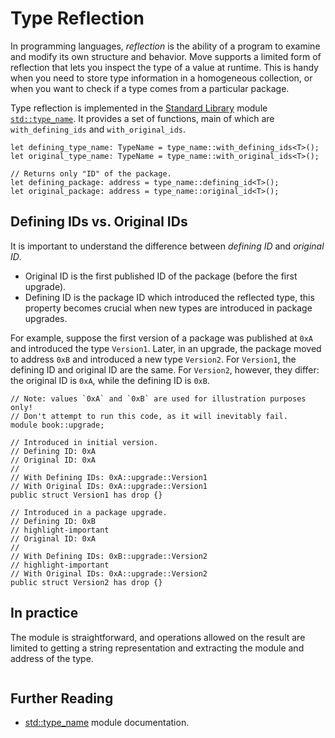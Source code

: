 # Type Reflection

In programming languages, _reflection_ is the ability of a program to examine and modify its own
structure and behavior. Move supports a limited form of reflection that lets you inspect the type of
a value at runtime. This is handy when you need to store type information in a homogeneous
collection, or when you want to check if a type comes from a particular package.

Type reflection is implemented in the [Standard Library](./standard-library) module
[`std::type_name`][type-name-stdlib]. It provides a set of functions, main of which are
`with_defining_ids` and `with_original_ids`.

```move
let defining_type_name: TypeName = type_name::with_defining_ids<T>();
let original_type_name: TypeName = type_name::with_original_ids<T>();

// Returns only "ID" of the package.
let defining_package: address = type_name::defining_id<T>();
let original_package: address = type_name::original_id<T>();
```

## Defining IDs vs. Original IDs

It is important to understand the difference between _defining ID_ and _original ID_.

- Original ID is the first published ID of the package (before the first upgrade).
- Defining ID is the package ID which introduced the reflected type, this property becomes crucial
  when new types are introduced in package upgrades.

For example, suppose the first version of a package was published at `0xA` and introduced the type
`Version1`. Later, in an upgrade, the package moved to address `0xB` and introduced a new type
`Version2`. For `Version1`, the defining ID and original ID are the same. For `Version2`, however,
they differ: the original ID is `0xA`, while the defining ID is `0xB`.

```move
// Note: values `0xA` and `0xB` are used for illustration purposes only!
// Don't attempt to run this code, as it will inevitably fail.
module book::upgrade;

// Introduced in initial version.
// Defining ID: 0xA
// Original ID: 0xA
//
// With Defining IDs: 0xA::upgrade::Version1
// With Original IDs: 0xA::upgrade::Version1
public struct Version1 has drop {}

// Introduced in a package upgrade.
// Defining ID: 0xB
// highlight-important
// Original ID: 0xA
//
// With Defining IDs: 0xB::upgrade::Version2
// highlight-important
// With Original IDs: 0xA::upgrade::Version2
public struct Version2 has drop {}
```

## In practice

The module is straightforward, and operations allowed on the result are limited to getting a string
representation and extracting the module and address of the type.

```move file=packages/samples/sources/move-basics/type-reflection.move anchor=main

```

## Further Reading

- [std::type_name][type-name-stdlib] module documentation.

[type-name-stdlib]: https://docs.sui.io/references/framework/std/type_name
